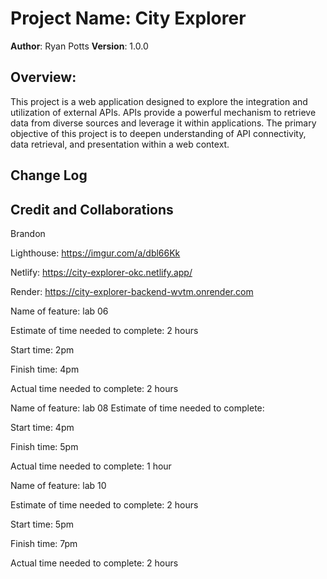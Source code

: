
# Project Name: City Explorer

**Author**: Ryan Potts
**Version**: 1.0.0

## Overview: 
This project is a web application designed to explore the integration and utilization of external APIs. APIs provide a powerful mechanism to retrieve data from diverse sources and leverage it within applications. The primary objective of this project is to deepen understanding of API connectivity, data retrieval, and presentation within a web context.

## Change Log

## Credit and Collaborations
Brandon


Lighthouse: https://imgur.com/a/dbl66Kk

Netlify: https://city-explorer-okc.netlify.app/

Render: https://city-explorer-backend-wvtm.onrender.com



Name of feature: lab 06

Estimate of time needed to complete: 2 hours

Start time: 2pm

Finish time: 4pm

Actual time needed to complete: 2 hours


Name of feature: lab 08
Estimate of time needed to complete:

Start time: 4pm

Finish time: 5pm

Actual time needed to complete: 1 hour


Name of feature: lab 10

Estimate of time needed to complete: 2 hours

Start time: 5pm

Finish time: 7pm

Actual time needed to complete: 2 hours